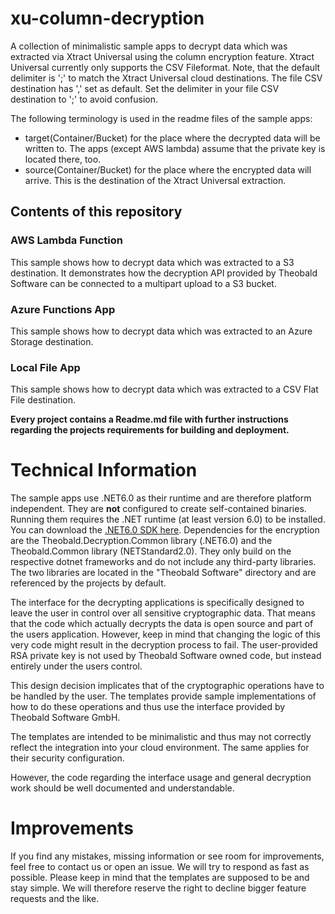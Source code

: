 # xu-column-decryption
A collection of minimalistic sample apps to decrypt data which was extracted via Xtract Universal using the column encryption feature. Xtract Universal currently only supports the CSV Fileformat.
Note, that the default delimiter is ';' to match the Xtract Universal cloud destinations. The file CSV destination has ',' set as default. Set the delimiter in your file CSV destination to ';' to avoid confusion.

The following terminology is used in the readme files of the sample apps:
* target(Container/Bucket) for the place where the decrypted data will be written to. The apps (except AWS lambda) assume that the private key is located there, too.
* source(Container/Bucket) for the place where the encrypted data will arrive. This is the destination of the Xtract Universal extraction.

## Contents of this repository
### AWS Lambda Function
This sample shows how to decrypt data which was extracted to a S3 destination. It demonstrates how the decryption API provided by Theobald Software can be connected to a multipart upload to a S3 bucket.
### Azure Functions App
This sample shows how to decrypt data which was extracted to an Azure Storage destination.
### Local File App
This sample shows how to decrypt data which was extracted to a CSV Flat File destination.

**Every project contains a Readme.md file with further instructions regarding the projects requirements for building and deployment.**
# Technical Information
The sample apps use .NET6.0 as their runtime and are therefore platform independent. They are **not** configured to create self-contained binaries. Running them requires the .NET runtime (at least version 6.0) to be installed.
You can download the [.NET6.0 SDK here](https://dotnet.microsoft.com/download/dotnet).
Dependencies for the encryption are the Theobald.Decryption.Common library (.NET6.0) and the Theobald.Common library (NETStandard2.0). They only build on the respective dotnet frameworks and do not include any third-party libraries.
The two libraries are located in the "Theobald Software" directory and are referenced by the projects by default.

The interface for the decrypting applications is specifically designed to leave the user in control over all sensitive cryptographic data. That means that the code which actually decrypts the data is open source and part of the users application. However, keep in mind that changing the logic of this very code might result in the decryption process to fail.
The user-provided RSA private key is not used by Theobald Software owned code, but instead entirely under the users control.

This design decision implicates that of the cryptographic operations have to be handled by the user. The templates provide sample implementations of how to do these operations and thus use the interface provided by Theobald Software GmbH.

The templates are intended to be minimalistic and thus may not correctly reflect the integration into your cloud environment. The same applies for their security configuration.

However, the code regarding the interface usage and general decryption work should be well documented and understandable.

# Improvements
If you find any mistakes, missing information or see room for improvements, feel free to contact us or open an issue. We will try to respond as fast as possible.
Please keep in mind that the templates are supposed to be and stay simple. We will therefore reserve the right to decline bigger feature requests and the like.
